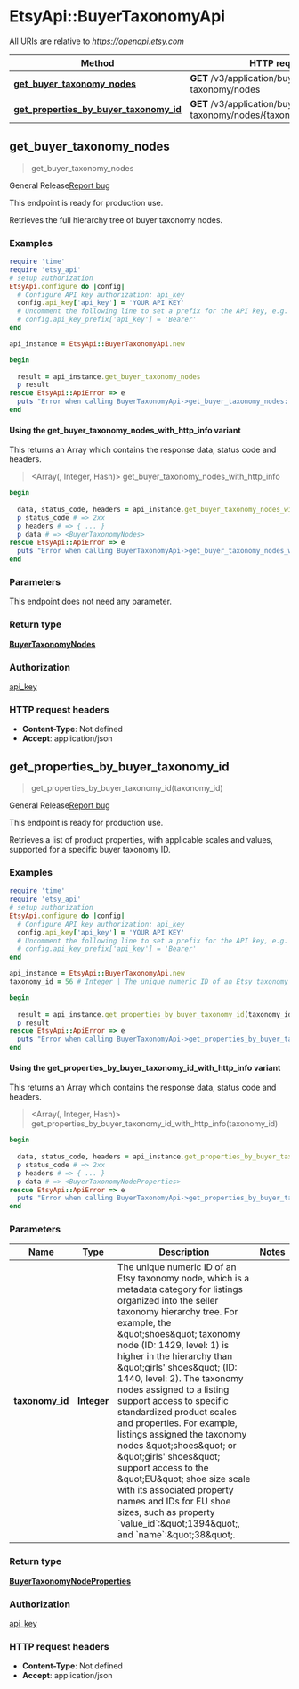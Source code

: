 # EtsyApi::BuyerTaxonomyApi

All URIs are relative to *https://openapi.etsy.com*

| Method | HTTP request | Description |
| ------ | ------------ | ----------- |
| [**get_buyer_taxonomy_nodes**](BuyerTaxonomyApi.md#get_buyer_taxonomy_nodes) | **GET** /v3/application/buyer-taxonomy/nodes |  |
| [**get_properties_by_buyer_taxonomy_id**](BuyerTaxonomyApi.md#get_properties_by_buyer_taxonomy_id) | **GET** /v3/application/buyer-taxonomy/nodes/{taxonomy_id}/properties |  |


## get_buyer_taxonomy_nodes

> <BuyerTaxonomyNodes> get_buyer_taxonomy_nodes



<div class=\"wt-display-flex-xs wt-align-items-center wt-mt-xs-2 wt-mb-xs-3\"><span class=\"wt-badge wt-badge--notification-03 wt-bg-slime-tint wt-mr-xs-2\">General Release</span><a class=\"wt-text-link\" href=\"https://github.com/etsy/open-api/issues/new/choose\" target=\"_blank\" rel=\"noopener noreferrer\">Report bug</a></div><div class=\"wt-display-flex-xs wt-align-items-center wt-mt-xs-2 wt-mb-xs-3\"><p class=\"wt-text-body-01 banner-text\">This endpoint is ready for production use.</p></div>  Retrieves the full hierarchy tree of buyer taxonomy nodes.

### Examples

```ruby
require 'time'
require 'etsy_api'
# setup authorization
EtsyApi.configure do |config|
  # Configure API key authorization: api_key
  config.api_key['api_key'] = 'YOUR API KEY'
  # Uncomment the following line to set a prefix for the API key, e.g. 'Bearer' (defaults to nil)
  # config.api_key_prefix['api_key'] = 'Bearer'
end

api_instance = EtsyApi::BuyerTaxonomyApi.new

begin
  
  result = api_instance.get_buyer_taxonomy_nodes
  p result
rescue EtsyApi::ApiError => e
  puts "Error when calling BuyerTaxonomyApi->get_buyer_taxonomy_nodes: #{e}"
end
```

#### Using the get_buyer_taxonomy_nodes_with_http_info variant

This returns an Array which contains the response data, status code and headers.

> <Array(<BuyerTaxonomyNodes>, Integer, Hash)> get_buyer_taxonomy_nodes_with_http_info

```ruby
begin
  
  data, status_code, headers = api_instance.get_buyer_taxonomy_nodes_with_http_info
  p status_code # => 2xx
  p headers # => { ... }
  p data # => <BuyerTaxonomyNodes>
rescue EtsyApi::ApiError => e
  puts "Error when calling BuyerTaxonomyApi->get_buyer_taxonomy_nodes_with_http_info: #{e}"
end
```

### Parameters

This endpoint does not need any parameter.

### Return type

[**BuyerTaxonomyNodes**](BuyerTaxonomyNodes.md)

### Authorization

[api_key](../README.md#api_key)

### HTTP request headers

- **Content-Type**: Not defined
- **Accept**: application/json


## get_properties_by_buyer_taxonomy_id

> <BuyerTaxonomyNodeProperties> get_properties_by_buyer_taxonomy_id(taxonomy_id)



<div class=\"wt-display-flex-xs wt-align-items-center wt-mt-xs-2 wt-mb-xs-3\"><span class=\"wt-badge wt-badge--notification-03 wt-bg-slime-tint wt-mr-xs-2\">General Release</span><a class=\"wt-text-link\" href=\"https://github.com/etsy/open-api/issues/new/choose\" target=\"_blank\" rel=\"noopener noreferrer\">Report bug</a></div><div class=\"wt-display-flex-xs wt-align-items-center wt-mt-xs-2 wt-mb-xs-3\"><p class=\"wt-text-body-01 banner-text\">This endpoint is ready for production use.</p></div>  Retrieves a list of product properties, with applicable scales and values, supported for a specific buyer taxonomy ID.

### Examples

```ruby
require 'time'
require 'etsy_api'
# setup authorization
EtsyApi.configure do |config|
  # Configure API key authorization: api_key
  config.api_key['api_key'] = 'YOUR API KEY'
  # Uncomment the following line to set a prefix for the API key, e.g. 'Bearer' (defaults to nil)
  # config.api_key_prefix['api_key'] = 'Bearer'
end

api_instance = EtsyApi::BuyerTaxonomyApi.new
taxonomy_id = 56 # Integer | The unique numeric ID of an Etsy taxonomy node, which is a metadata category for listings organized into the seller taxonomy hierarchy tree. For example, the \"shoes\" taxonomy node (ID: 1429, level: 1) is higher in the hierarchy than \"girls' shoes\" (ID: 1440, level: 2). The taxonomy nodes assigned to a listing support access to specific standardized product scales and properties. For example, listings assigned the taxonomy nodes \"shoes\" or \"girls' shoes\" support access to the \"EU\" shoe size scale with its associated property names and IDs for EU shoe sizes, such as property `value_id`:\"1394\", and `name`:\"38\".

begin
  
  result = api_instance.get_properties_by_buyer_taxonomy_id(taxonomy_id)
  p result
rescue EtsyApi::ApiError => e
  puts "Error when calling BuyerTaxonomyApi->get_properties_by_buyer_taxonomy_id: #{e}"
end
```

#### Using the get_properties_by_buyer_taxonomy_id_with_http_info variant

This returns an Array which contains the response data, status code and headers.

> <Array(<BuyerTaxonomyNodeProperties>, Integer, Hash)> get_properties_by_buyer_taxonomy_id_with_http_info(taxonomy_id)

```ruby
begin
  
  data, status_code, headers = api_instance.get_properties_by_buyer_taxonomy_id_with_http_info(taxonomy_id)
  p status_code # => 2xx
  p headers # => { ... }
  p data # => <BuyerTaxonomyNodeProperties>
rescue EtsyApi::ApiError => e
  puts "Error when calling BuyerTaxonomyApi->get_properties_by_buyer_taxonomy_id_with_http_info: #{e}"
end
```

### Parameters

| Name | Type | Description | Notes |
| ---- | ---- | ----------- | ----- |
| **taxonomy_id** | **Integer** | The unique numeric ID of an Etsy taxonomy node, which is a metadata category for listings organized into the seller taxonomy hierarchy tree. For example, the \&quot;shoes\&quot; taxonomy node (ID: 1429, level: 1) is higher in the hierarchy than \&quot;girls&#39; shoes\&quot; (ID: 1440, level: 2). The taxonomy nodes assigned to a listing support access to specific standardized product scales and properties. For example, listings assigned the taxonomy nodes \&quot;shoes\&quot; or \&quot;girls&#39; shoes\&quot; support access to the \&quot;EU\&quot; shoe size scale with its associated property names and IDs for EU shoe sizes, such as property &#x60;value_id&#x60;:\&quot;1394\&quot;, and &#x60;name&#x60;:\&quot;38\&quot;. |  |

### Return type

[**BuyerTaxonomyNodeProperties**](BuyerTaxonomyNodeProperties.md)

### Authorization

[api_key](../README.md#api_key)

### HTTP request headers

- **Content-Type**: Not defined
- **Accept**: application/json

